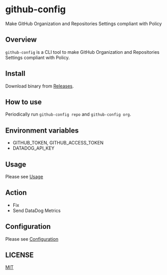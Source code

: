 # github-config

Make GitHub Organization and Repositories Settings compliant with Policy

## Overview

`github-config` is a CLI tool to make GitHub Organization and Repositories Settings compliant with Policy.

## Install

Download binary from [Releases](https://github.com/suzuki-shunsuke/github-config/releases).

## How to use

Periodically run `github-config repo` and `github-config org`.

## Environment variables

* GITHUB_TOKEN, GITHUB_ACCESS_TOKEN
* DATADOG_API_KEY

## Usage

Please see [Usage](docs/USAGE.md)

## Action

* Fix
* Send DataDog Metrics

## Configuration

Please see [Configuration](docs/CONFIG.md)

## LICENSE

[MIT](LICENSE)
